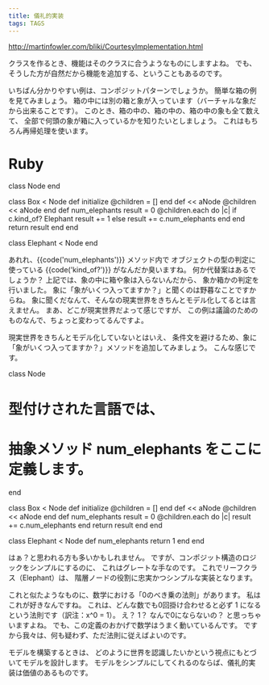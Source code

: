 ```yaml
---
title: 儀礼的実装
tags: TAGS
---
```


http://martinfowler.com/bliki/CourtesyImplementation.html

クラスを作るとき、機能はそのクラスに合うようなものにしますよね。
でも、そうした方が自然だから機能を追加する、ということもあるのです。

いちばん分かりやすい例は、コンポジットパターンでしょうか。
簡単な箱の例を見てみましょう。
箱の中には別の箱と象が入っています（バーチャルな象だから出来ることです）。
このとき、箱の中の、箱の中の、箱の中の象も全て数えて、
全部で何頭の象が箱に入っているかを知りたいとしましょう。
これはもちろん再帰処理を使います。

 # Ruby
 class Node
 end
 
 class Box < Node
   def initialize 
     @children = []
   end
   def << aNode
     @children << aNode
   end
   def num_elephants
     result = 0
     @children.each do |c|
       if c.kind_of? Elephant
         result += 1
       else
         result += c.num_elephants
       end
     end
     return result
   end
 end
 
 class Elephant < Node
 end

あれれ、{{code('num_elephants')}} メソッド内で
オブジェクトの型の判定に使っている {{code('kind_of?')}} がなんだか臭いますね。
何か代替案はあるでしょうか？
上記では、象の中に箱や象は入らないんだから、
象か箱かの判定を行いました。
象に「象がいくつ入ってますか？」と聞くのは野暮なことですからね。
象に聞くだなんて、そんなの現実世界をきちんとモデル化してるとは言えません。
まあ、どこが現実世界だよって感じですが、
この例は議論のためのものなんで、ちょっと変わってるんですよ。

現実世界をきちんとモデル化していないとはいえ、
条件文を避けるため、象に「象がいくつ入ってますか？」メソッドを追加してみましょう。
こんな感じです。

 class Node
   # 型付けされた言語では、
   # 抽象メソッド num_elephants をここに定義します。
 end
 
 class Box < Node
   def initialize 
     @children = []
   end
   def << aNode
       @children << aNode
   end
   def num_elephants
     result = 0
     @children.each do |c|
       result += c.num_elephants
     end
     return result
   end
 end
 
 class Elephant < Node
   def num_elephants
     return 1
   end
 end


はぁ？と思われる方も多いかもしれません。
ですが、コンポジット構造のロジックをシンプルにするのに、
これはグレートな手なのです。
これでリーフクラス（Elephant）は、
階層ノードの役割に忠実かつシンプルな実装となります。

これと似たようなものに、数学における「0のべき乗の法則」があります。
私はこれが好きなんですね。
これは、どんな数でも0回掛け合わせると必ず 1 になるという法則です（訳注：x^0 = 1）。
え？ 1？ なんで0にならないの？ と思っちゃいますよね。
でも、この定義のおかげで数学はうまく動いているんです。
ですから我々は、何も疑わず、ただ法則に従えばよいのです。

モデルを構築するときは、
どのように世界を認識したいかという視点にもとづいてモデルを設計します。
モデルをシンプルにしてくれるのならば、儀礼的実装は価値のあるものです。
